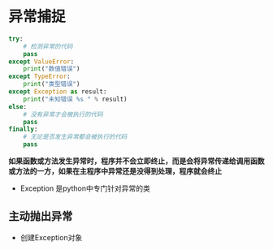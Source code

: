# 异常捕捉

```python
try:
    # 检测异常的代码
    pass
except ValueError:
    print("数值错误")
except TypeError:
    print("类型错误")
except Exception as result:
    print("未知错误 %s " % result)
else:
    # 没有异常才会被执行的代码
    pass
finally:
    # 无论是否发生异常都会被执行的代码
    pass
```

**如果函数或方法发生异常时，程序并不会立即终止，而是会将异常传递给调用函数或方法的一方，如果在主程序中异常还是没得到处理，程序就会终止**

* Exception 是python中专门针对异常的类

## 主动抛出异常

* 创建Exception对象